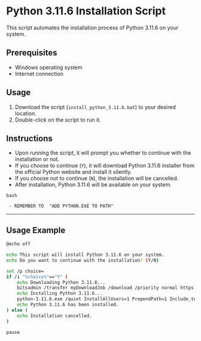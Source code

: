 # Python 3.11.6 Installation Script

This script automates the installation process of Python 3.11.6 on your system.

## Prerequisites

- Windows operating system
- Internet connection

## Usage

1. Download the script (`install_python_3.11.6.bat`) to your desired location.
2. Double-click on the script to run it.

## Instructions

- Upon running the script, it will prompt you whether to continue with the installation or not.
- If you choose to continue (`Y`), it will download Python 3.11.6 installer from the official Python website and install it silently.
- If you choose not to continue (`N`), the installation will be cancelled.
- After installation, Python 3.11.6 will be available on your system.


```bash```

     - REMEMBER TO  "ADD PYTHON.EXE TO PATH"

-----

## Usage Example

```bash
@echo off

echo This script will install Python 3.11.6 on your system.
echo Do you want to continue with the installation? (Y/N)

set /p choice=
if /i "%choice%"=="Y" (
    echo Downloading Python 3.11.6...
    bitsadmin /transfer myDownloadJob /download /priority normal https://www.python.org/ftp/python/3.11.6/python-3.11.6-amd64.exe %cd%\python-3.11.6.exe
    echo Installing Python 3.11.6...
    python-3.11.6.exe /quiet InstallAllUsers=1 PrependPath=1 Include_test=0
    echo Python 3.11.6 has been installed.
) else (
    echo Installation cancelled.
)

pause
